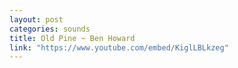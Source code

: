 ```yaml
---
layout: post
categories: sounds
title: Old Pine ~ Ben Howard
link: "https://www.youtube.com/embed/KiglLBLkzeg"
---
```



